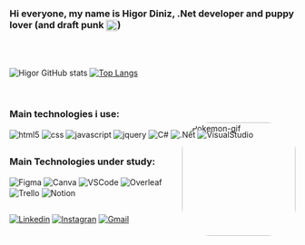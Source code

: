 ### Hi everyone, my name is Higor Diniz, .Net developer and puppy lover (and draft punk [<img align="center" height="20" src="https://cdn2.iconfinder.com/data/icons/social-icons-33/128/Spotify-256.png">](https://open.spotify.com/track/2cGxRwrMyEAp8dEbuZaVv6?si=1fffa0a270a64ccd))


<br>
<br>

  ![Higor GitHub stats](https://github-readme-stats.vercel.app/api?username=Higor-Diniz&show_icons=true&theme=highcontrast)
  [![Top Langs](https://github-readme-stats.vercel.app/api/top-langs/?username=Higor-Diniz&layout=compact&langs_count=16&theme=highcontrast)](https://github.com/Higor-Diniz/github-readme-stats)
  
<br>

### Main technologies i use:  
  
<div style="display: inline_block">
  <img align="center" alt="html5" src="https://img.shields.io/badge/HTML5-E34F26?style=for-the-badge&logo=html5&logoColor=white"/>
  <img align="center" alt="css" src="https://img.shields.io/badge/CSS3-1572B6?style=for-the-badge&logo=css3&logoColor=white"/>
  <img align="center" alt="javascript" src="https://img.shields.io/badge/JavaScript-F7DF1E?style=for-the-badge&logo=javascript&logoColor=black"/>
  <img align="center" alt="jquery" src="https://img.shields.io/badge/jQuery-0769AD?style=for-the-badge&logo=jquery&logoColor=white"/>
  <img align="center" alt="C#" src="https://img.shields.io/badge/C%23-239120?style=for-the-badge&logo=c-sharp&logoColor=white"/>
  <img align="center" alt=".Net" src="https://img.shields.io/badge/.NET-5C2D91?style=for-the-badge&logo=.net&logoColor=white"/>  
  <img align="center" alt="VisualStudio" src="https://img.shields.io/badge/Visual_Studio-5C2D91?style=for-the-badge&logo=visual%20studio&logoColor=white"/>
  <img align="right" alt="Pokemon-gif" height="200" style="border-radius:50px; margin-top:-30px;" src="https://66.media.tumblr.com/927365f0bbdd1f3d2f852bac8759f89b/tumblr_mh8a7wx1WG1rfjowdo1_r2_500.gif"> 
</div>

##
  
### Main Technologies under study:  
<div style="display: inline_block">
  <img align="center" alt="Figma" src="https://img.shields.io/badge/Figma-F24E1E?style=for-the-badge&logo=figma&logoColor=white"/>
  <img align="center" alt="Canva" src="https://img.shields.io/badge/Canva-%2300C4CC.svg?&style=for-the-badge&logo=Canva&logoColor=white"/>
  <img align="center" alt="VSCode" src="https://img.shields.io/badge/Visual_Studio_Code-0078D4?style=for-the-badge&logo=visual%20studio%20code&logoColor=white"/>
  <img align="center" alt="Overleaf" src="https://img.shields.io/badge/Overleaf-47A141?style=for-the-badge&logo=Overleaf&logoColor=white"/>
  <img align="center" alt="Trello" src="https://img.shields.io/badge/Trello-0052CC?style=for-the-badge&logo=trello&logoColor=white"/>  
  <img align="center" alt="Notion" src="https://img.shields.io/badge/Notion-000000?style=for-the-badge&logo=notion&logoColor=white"/>
</div>

##
 
[![Linkedin](https://img.shields.io/badge/LinkedIn-0077B5?style=for-the-badge&logo=linkedin&logoColor=white)](https://www.linkedin.com/in/higor-diniz-9917a8198/)
[![Instagran](https://img.shields.io/badge/Instagram-E4405F?style=for-the-badge&logo=instagram&logoColor=white)](https://www.instagram.com/higor_diniz_z/)
[![Gmail](https://img.shields.io/badge/Gmail-D14836?style=for-the-badge&logo=gmail&logoColor=white)](mailto:higordinizbr@gmail.com)
